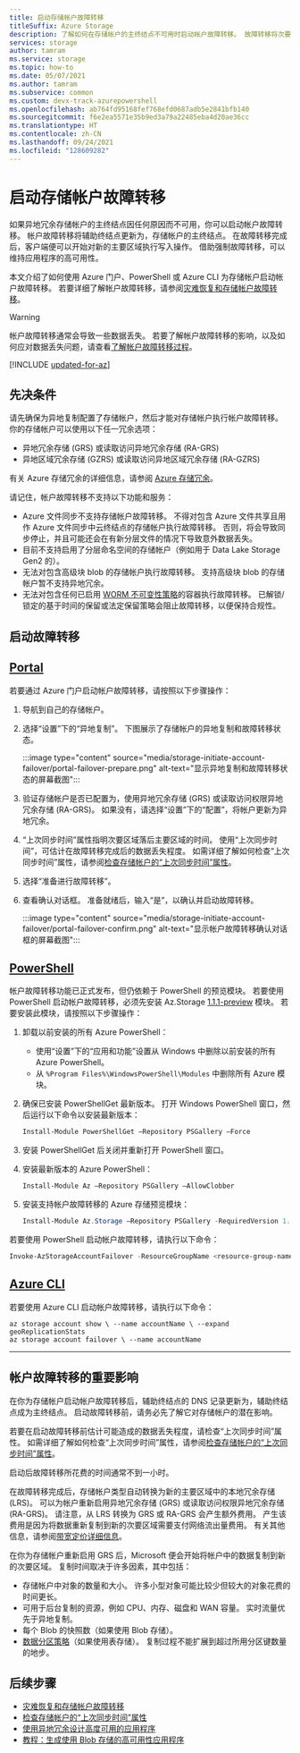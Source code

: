 ```yaml
---
title: 启动存储帐户故障转移
titleSuffix: Azure Storage
description: 了解如何在存储帐户的主终结点不可用时启动帐户故障转移。 故障转移将次要区域更新为，存储帐户的主要区域。
services: storage
author: tamram
ms.service: storage
ms.topic: how-to
ms.date: 05/07/2021
ms.author: tamram
ms.subservice: common
ms.custom: devx-track-azurepowershell
ms.openlocfilehash: ab764fd95168fef768efd0687adb5e2841bfb140
ms.sourcegitcommit: f6e2ea5571e35b9ed3a79a22485eba4d20ae36cc
ms.translationtype: HT
ms.contentlocale: zh-CN
ms.lasthandoff: 09/24/2021
ms.locfileid: "128609282"
---
```

# <a name="initiate-a-storage-account-failover"></a>启动存储帐户故障转移

如果异地冗余存储帐户的主终结点因任何原因而不可用，你可以启动帐户故障转移。 帐户故障转移将辅助终结点更新为，存储帐户的主终结点。 在故障转移完成后，客户端便可以开始对新的主要区域执行写入操作。 借助强制故障转移，可以维持应用程序的高可用性。

本文介绍了如何使用 Azure 门户、PowerShell 或 Azure CLI 为存储帐户启动帐户故障转移。 若要详细了解帐户故障转移，请参阅[灾难恢复和存储帐户故障转移](storage-disaster-recovery-guidance.md)。

> [!WARNING]
> 帐户故障转移通常会导致一些数据丢失。 若要了解帐户故障转移的影响，以及如何应对数据丢失问题，请查看[了解帐户故障转移过程](storage-disaster-recovery-guidance.md#understand-the-account-failover-process)。

[!INCLUDE [updated-for-az](../../../includes/updated-for-az.md)]

## <a name="prerequisites"></a>先决条件

请先确保为异地复制配置了存储帐户，然后才能对存储帐户执行帐户故障转移。 你的存储帐户可以使用以下任一冗余选项：

- 异地冗余存储 (GRS) 或读取访问异地冗余存储 (RA-GRS)
- 异地区域冗余存储 (GZRS) 或读取访问异地区域冗余存储 (RA-GZRS)

有关 Azure 存储冗余的详细信息，请参阅 [Azure 存储冗余](storage-redundancy.md)。

请记住，帐户故障转移不支持以下功能和服务：

- Azure 文件同步不支持存储帐户故障转移。 不得对包含 Azure 文件共享且用作 Azure 文件同步中云终结点的存储帐户执行故障转移。 否则，将会导致同步停止，并且可能还会在有新分层文件的情况下导致意外数据丢失。
- 目前不支持启用了分层命名空间的存储帐户（例如用于 Data Lake Storage Gen2 的）。
- 无法对包含高级块 blob 的存储帐户执行故障转移。 支持高级块 blob 的存储帐户暂不支持异地冗余。
- 无法对包含任何已启用 [WORM 不可变性策略](../blobs/immutable-storage-overview.md)的容器执行故障转移。 已解锁/锁定的基于时间的保留或法定保留策略会阻止故障转移，以便保持合规性。

## <a name="initiate-the-failover"></a>启动故障转移

## <a name="portal"></a>[Portal](#tab/azure-portal)

若要通过 Azure 门户启动帐户故障转移，请按照以下步骤操作：

1. 导航到自己的存储帐户。
1. 选择“设置”下的“异地复制”。 下图展示了存储帐户的异地复制和故障转移状态。

    :::image type="content" source="media/storage-initiate-account-failover/portal-failover-prepare.png" alt-text="显示异地复制和故障转移状态的屏幕截图":::

1. 验证存储帐户是否已配置为，使用异地冗余存储 (GRS) 或读取访问权限异地冗余存储 (RA-GRS)。 如果没有，请选择“设置”下的“配置”，将帐户更新为异地冗余。
1. “上次同步时间”属性指明次要区域落后主要区域的时间。 使用“上次同步时间”，可估计在故障转移完成后的数据丢失程度。 如需详细了解如何检查“上次同步时间”属性，请参阅[检查存储帐户的“上次同步时间”属性](last-sync-time-get.md)。
1. 选择“准备进行故障转移”。
1. 查看确认对话框。 准备就绪后，输入“是”，以确认并启动故障转移。

    :::image type="content" source="media/storage-initiate-account-failover/portal-failover-confirm.png" alt-text="显示帐户故障转移确认对话框的屏幕截图":::

## <a name="powershell"></a>[PowerShell](#tab/azure-powershell)

帐户故障转移功能已正式发布，但仍依赖于 PowerShell 的预览模块。 若要使用 PowerShell 启动帐户故障转移，必须先安装 Az.Storage [1.1.1-preview](https://www.powershellgallery.com/packages/Az.Storage/1.1.1-preview) 模块。 若要安装此模块，请按照以下步骤操作：

1. 卸载以前安装的所有 Azure PowerShell：

    - 使用“设置”下的“应用和功能”设置从 Windows 中删除以前安装的所有 Azure PowerShell。
    - 从 `%Program Files%\WindowsPowerShell\Modules` 中删除所有 Azure 模块。

1. 确保已安装 PowerShellGet 最新版本。 打开 Windows PowerShell 窗口，然后运行以下命令以安装最新版本：

    ```powershell
    Install-Module PowerShellGet –Repository PSGallery –Force
    ```

1. 安装 PowerShellGet 后关闭并重新打开 PowerShell 窗口。

1. 安装最新版本的 Azure PowerShell：

    ```powershell
    Install-Module Az –Repository PSGallery –AllowClobber
    ```

1. 安装支持帐户故障转移的 Azure 存储预览模块：

    ```powershell
    Install-Module Az.Storage –Repository PSGallery -RequiredVersion 1.1.1-preview –AllowPrerelease –AllowClobber –Force
    ```

若要使用 PowerShell 启动帐户故障转移，请执行以下命令：

```powershell
Invoke-AzStorageAccountFailover -ResourceGroupName <resource-group-name> -Name <account-name>
```

## <a name="azure-cli"></a>[Azure CLI](#tab/azure-cli)

若要使用 Azure CLI 启动帐户故障转移，请执行以下命令：

```azurecli-interactive
az storage account show \ --name accountName \ --expand geoReplicationStats
az storage account failover \ --name accountName
```

---

## <a name="important-implications-of-account-failover"></a>帐户故障转移的重要影响

在你为存储帐户启动帐户故障转移后，辅助终结点的 DNS 记录更新为，辅助终结点成为主终结点。 启动故障转移前，请务必先了解它对存储帐户的潜在影响。

若要在启动故障转移前估计可能造成的数据丢失程度，请检查“上次同步时间”属性。 如需详细了解如何检查“上次同步时间”属性，请参阅[检查存储帐户的“上次同步时间”属性](last-sync-time-get.md)。

启动后故障转移所花费的时间通常不到一小时。

在故障转移完成后，存储帐户类型自动转换为新的主要区域中的本地冗余存储 (LRS)。 可以为帐户重新启用异地冗余存储 (GRS) 或读取访问权限异地冗余存储 (RA-GRS)。 请注意，从 LRS 转换为 GRS 或 RA-GRS 会产生额外费用。 产生该费用是因为将数据重新复制到新的次要区域需要支付网络流出量费用。 有关其他信息，请参阅[带宽定价详细信息](https://azure.microsoft.com/pricing/details/bandwidth/)。

在你为存储帐户重新启用 GRS 后，Microsoft 便会开始将帐户中的数据复制到新的次要区域。 复制时间取决于许多因素，其中包括：

- 存储帐户中对象的数量和大小。 许多小型对象可能比较少但较大的对象花费的时间更长。
- 可用于后台复制的资源，例如 CPU、内存、磁盘和 WAN 容量。 实时流量优先于异地复制。
- 每个 Blob 的快照数（如果使用 Blob 存储）。
- [数据分区策略](/rest/api/storageservices/designing-a-scalable-partitioning-strategy-for-azure-table-storage)（如果使用表存储）。 复制过程不能扩展到超过所用分区键数量的地步。

## <a name="next-steps"></a>后续步骤

- [灾难恢复和存储帐户故障转移](storage-disaster-recovery-guidance.md)
- [检查存储帐户的“上次同步时间”属性](last-sync-time-get.md)
- [使用异地冗余设计高度可用的应用程序](geo-redundant-design.md)
- [教程：生成使用 Blob 存储的高可用性应用程序](../blobs/storage-create-geo-redundant-storage.md)
